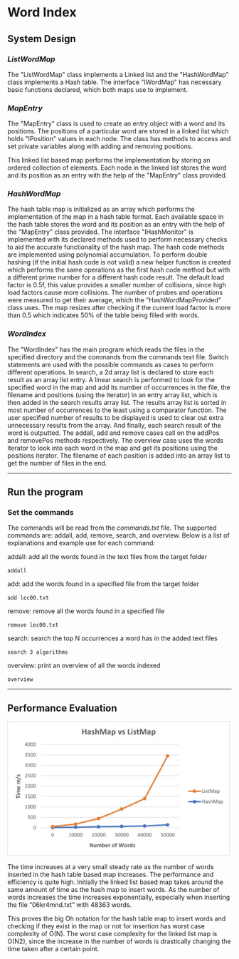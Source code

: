# Word Index

## System Design

### _ListWordMap_

The "ListWordMap" class implements a Linked list and the "HashWordMap" class implements a
Hash table. The interface "IWordMap" has necessary basic functions declared, which both maps
use to implement.

### _MapEntry_

The "MapEntry" class is used to create an entry object with a word and its positions. The positions
of a particular word are stored in a linked list which holds
"IPosition" values in each node. The
class has methods to access and set private variables along with adding and removing positions.

This linked list based map performs the implementation by storing an ordered collection of
elements. Each node in the linked list stores the word and its position as an entry with the help
of the "MapEntry" class provided.

### _HashWordMap_

The hash table map is initialized as an array which performs the implementation of the map in a
hash table format. Each available space in the hash table stores the word and its position as an
entry with the help of the "MapEntry" class provided. The interface "IHashMonitor" is
implemented with its declared methods used to perform necessary checks to aid the accurate
functionality of the hash map. The hash code methods are implemented using polynomial
accumulation. To perform double hashing (if the initial hash code is not valid) a new helper
function is created which performs the same operations as the first hash code method but with
a different prime number for a different hash code result. The default load factor is 0.5f, this
value provides a smaller number of collisions, since high load factors cause more collisions. The
number of probes and operations were measured to get their average, which the
"HashWordMapProvided" class uses. The map resizes after checking if the current load factor is
more than 0.5 which indicates 50% of the table being filled with words.

### _WordIndex_

The "WordIndex" has the main program which reads the files in the specified directory and the
commands from the commands text file. Switch statements are used with the possible
commands as cases to perform different operations. In search, a 2d array list is declared to store
each result as an array list entry. A linear search is performed to look for the specified word in
the map and add its number of occurrences in the file, the filename and positions (using the
iterator) in an entry array list, which is then added in the search results array list. The results array
list is sorted in most number of occurrences to the least using a comparator function. The user
specified number of results to be displayed is used to clear out extra unnecessary results from
the array. And finally, each search result of the word is outputted. The addall, add and remove
cases call on the addPos and removePos methods respectively. The overview case uses the words
iterator to look into each word in the map and get its positions using the positions iterator. The
filename of each position is added into an array list to get the number of files in the end.

---

## Run the program

### Set the commands

The commands will be read from the _commands.txt_ file. The supported commands are: addall, add, remove, search, and overview. Below is a list of explanations and example use for each command:

addall: add all the words found in the text files from the target folder

```
addall
```

add: add the words found in a specified file from the target folder

```
add lec00.txt
```

remove: remove all the words found in a specified file

```
remove lec00.txt
```

search: search the top N occurrences a word has in the added text files

```
search 3 algorithms
```

overview: print an overview of all the words indexed

```
overview
```

---

## Performance Evaluation

 <img src="./images/performance.png" width="500" />
 
The time increases at a very small steady rate as the number of words inserted in the hash table based map increases. The performance and efficiency is quite high. Initially the linked list based map takes around the same amount of time as the hash map to insert words. As the number of words increases the time increases exponentially, especially when inserting the file “06kr4mnd.txt” with 48363 words. 

This proves the big Oh notation for the hash table map to insert words and checking if they exist in the map or not for insertion has worst case complexity of O(N). The worst case complexity for the linked list map is O(N2), since the increase in the number of words is drastically changing the time taken after a certain point.


